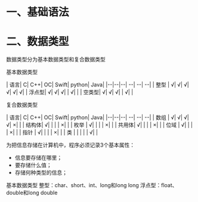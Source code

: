 # 一、基础语法



# 二、数据类型
数据类型分为基本数据类型和复合数据类型

基本数据类型

| 语言| C| C++| OC| Swift| python| Java|
|--|--|--| --| --| --| 
| 整型  | √| √| √| √| √| √|
| 浮点型| √| √| √| | √| |
| 空类型| √| √| √| | √| |

复合数据类型

| 语言| C| C++| OC| Swift| python| Java|
|--|--|--| --| --| --| 
| 数组 | √| √| √| √| ×| |
| 结构体| √| | | | ×| |
| 枚举 | √| | | | ×| |
| 共用体| √| | | | ×| |
| 位域 | √| | | | ×| |
| 指针 | √| | | | ×| |
| 类  | | | | | √| |

为把信息存储在计算机中，程序必须记录3个基本属性：
* 信息要存储在哪里；
* 要存储什么值；
* 存储何种类型的信息；


基本数据类型
整型：char、short、int、long和long long
浮点型：float、double和long double




